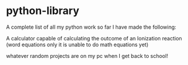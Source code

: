 # python-library
A complete list of all my python work
so far I have made the following:

A calculator capable of calculating the outcome of an Ionization reaction (word equations only it is unable to do math equations yet)

whatever random projects are on my pc when I get back to school!
